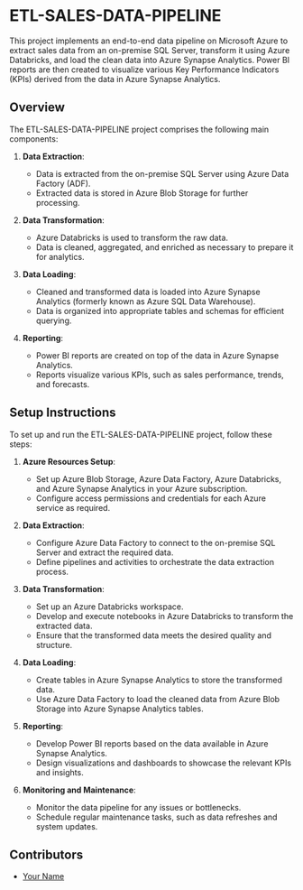 # ETL-SALES-DATA-PIPELINE

This project implements an end-to-end data pipeline on Microsoft Azure to extract sales data from an on-premise SQL Server, transform it using Azure Databricks, and load the clean data into Azure Synapse Analytics. Power BI reports are then created to visualize various Key Performance Indicators (KPIs) derived from the data in Azure Synapse Analytics.

## Overview

The ETL-SALES-DATA-PIPELINE project comprises the following main components:

1. **Data Extraction**: 
   - Data is extracted from the on-premise SQL Server using Azure Data Factory (ADF).
   - Extracted data is stored in Azure Blob Storage for further processing.

2. **Data Transformation**:
   - Azure Databricks is used to transform the raw data.
   - Data is cleaned, aggregated, and enriched as necessary to prepare it for analytics.

3. **Data Loading**:
   - Cleaned and transformed data is loaded into Azure Synapse Analytics (formerly known as Azure SQL Data Warehouse).
   - Data is organized into appropriate tables and schemas for efficient querying.

4. **Reporting**:
   - Power BI reports are created on top of the data in Azure Synapse Analytics.
   - Reports visualize various KPIs, such as sales performance, trends, and forecasts.

## Setup Instructions

To set up and run the ETL-SALES-DATA-PIPELINE project, follow these steps:

1. **Azure Resources Setup**:
   - Set up Azure Blob Storage, Azure Data Factory, Azure Databricks, and Azure Synapse Analytics in your Azure subscription.
   - Configure access permissions and credentials for each Azure service as required.

2. **Data Extraction**:
   - Configure Azure Data Factory to connect to the on-premise SQL Server and extract the required data.
   - Define pipelines and activities to orchestrate the data extraction process.

3. **Data Transformation**:
   - Set up an Azure Databricks workspace.
   - Develop and execute notebooks in Azure Databricks to transform the extracted data.
   - Ensure that the transformed data meets the desired quality and structure.

4. **Data Loading**:
   - Create tables in Azure Synapse Analytics to store the transformed data.
   - Use Azure Data Factory to load the cleaned data from Azure Blob Storage into Azure Synapse Analytics tables.

5. **Reporting**:
   - Develop Power BI reports based on the data available in Azure Synapse Analytics.
   - Design visualizations and dashboards to showcase the relevant KPIs and insights.

6. **Monitoring and Maintenance**:
   - Monitor the data pipeline for any issues or bottlenecks.
   - Schedule regular maintenance tasks, such as data refreshes and system updates.

## Contributors

- [Your Name](https://github.com/yourusername)

